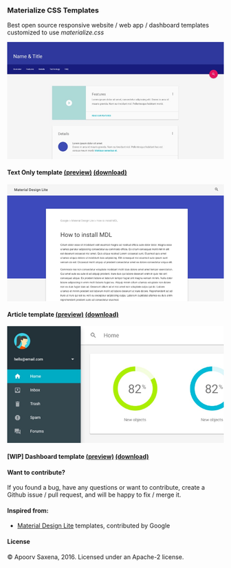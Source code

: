 ### Materialize CSS Templates

Best open source responsive website / web app / dashboard templates customized to use *materialize.css*

![Text only template](https://raw.githubusercontent.com/ApoorvSaxena/materialize-css-templates/master/assets/templates/text-only.jpg)
#### Text Only template [\(preview\)](https://rawgit.com/ApoorvSaxena/materialize-css-templates/master/text-only/index.html) [\(download\)](https://github.com/ApoorvSaxena/materialize-css-templates/archive/master.zip)

![Article template](https://raw.githubusercontent.com/ApoorvSaxena/materialize-css-templates/master/assets/templates/article.jpg)
#### Article template [\(preview\)](https://rawgit.com/ApoorvSaxena/materialize-css-templates/master/article/index.html) [\(download\)](https://github.com/ApoorvSaxena/materialize-css-templates/archive/master.zip)

![Dashboard template](https://raw.githubusercontent.com/ApoorvSaxena/materialize-css-templates/master/assets/templates/dashboard.jpg)
#### [WIP] Dashboard template [\(preview\)](https://rawgit.com/ApoorvSaxena/materialize-css-templates/master/dashboard/index.html) [\(download\)](https://github.com/ApoorvSaxena/materialize-css-templates/archive/master.zip)

#### Want to contribute?

If you found a bug, have any questions or want to contribute, create a Github issue / pull request, and will be happy to fix / merge it.

#### Inspired from:
- [Material Design Lite](https://github.com/google/material-design-lite/) templates, contributed by Google

#### License

© Apoorv Saxena, 2016. Licensed under an Apache-2 license.